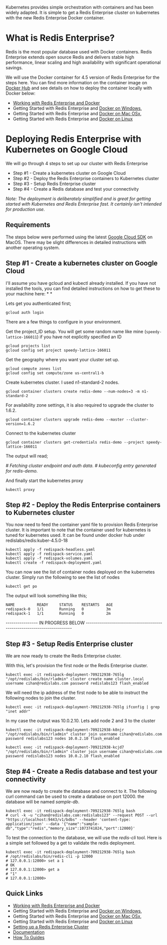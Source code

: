 Kubernetes provides simple orchestration with containers and has been widely adapted. It is simple to get a Redis Enterprise cluster on kubernetes with the new Redis Enterprise Docker container. 

# What is Redis Enterprise?
Redis is the most popular database used with Docker containers. Redis Enterprise extends open source Redis and delivers stable high performance, linear scaling and high availability with significant operational savings. 

We will use the Docker container for 4.5 version of Redis Enterprise for the steps here. You can find more information on the container image on [Docker Hub](https://hub.docker.com/r/redislabs/redis/) and see details on how to deploy the container locally with Docker below:
* [Working with Redis Enterprise and Docker](https://redislabs.com/redis-enterprise-documentation/installing-and-upgrading/docker/)
* Getting Started with Redis Enterprise and [Docker on Windows](https://redislabs.com/redis-enterprise-documentation/installing-and-upgrading/docker/windows/), 
* Getting Started with Redis Enterprise and [Docker on Mac OSx](https://redislabs.com/redis-enterprise-documentation/installing-and-upgrading/docker/macos/), 
* Getting Started with Redis Enterprise and [Docker on Linux](https://redislabs.com/redis-enterprise-documentation/installing-and-upgrading/docker/linux/)

# Deploying Redis Enterprise with Kubernetes on Google Cloud 
We will go through 4 steps to set up our cluster with Redis Enterprise
* Step #1 - Create a kubernetes cluster on Google Cloud
* Step #2 - Deploy the Redis Enterprise containers to Kubernetes cluster
* Step #3 - Setup Redis Enterprise cluster
* Step #4 - Create a Redis database and test your connectivity

_Note: The deployment is deliberately simplified and is great for getting started with Kubernetes and Redis Enterprise fast. It certainly isn't intended for production use._

## Requirements
The steps below were performed using the latest [Google Cloud SDK](https://cloud.google.com/sdk/) on MacOS. There may be slight differences in detailed instructions with another operating system.

## Step #1 - Create a kubernetes cluster on Google Cloud
I'll assume you have gcloud and kubectl already installed. If you have not installed the tools, you can find detailed instructions on how to get these to your machine here:
* 
* 

Lets get you authenticated first;
```
gcloud auth login 
```

There are a few things to configure in your environment. 

Get the project_ID setup. You will get some random name like mine (`speedy-lattice-166011`) if you have not explicitly specified an ID
```
gcloud projects list
gcloud config set project speedy-lattice-166011
```

Get the geography where you want your cluster set up.
```
gcloud compute zones list
gcloud config set compute/zone us-central1-b
```

Create kubernetes cluster. I used n1-standard-2 nodes.
```
gcloud container clusters create redis-demo --num-nodes=3 -m n1-standard-2
```
For availability zone settings, it is also required to upgrade the cluster to 1.6.2.
```
gcloud container clusters upgrade redis-demo --master --cluster-version=1.6.2
```


Connect to the kubernetes cluster
```
gcloud container clusters get-credentials redis-demo --project speedy-lattice-166011
```
The output will read; 

_# Fetching cluster endpoint and auth data._
_# kubeconfig entry generated for redis-demo._

And finally start the kubernetes proxy
```
kubectl proxy
```

## Step #2 - Deploy the Redis Enterprise containers to Kubernetes cluster
You now need to feed the container yaml file to provision Redis Enterprise cluster. It is important to note that the container used for kubernetes is tuned for kubernetes used. It can be found under docker hub under redislabs/redis:kuber-4.5.0-18
```
kubectl apply -f redispack-headless.yaml
kubectl apply -f redispack-service.yaml
kubectl apply -f redispack-volumes.yaml
kubectl create -f redispack-deployment.yaml
```

You can now see the list of container nodes deployed on the kubernetes cluster. Simply run the following to see the list of nodes
```
kubectl get po
```

The output will look something like this;
```
NAME          READY     STATUS    RESTARTS   AGE
redispack-0   1/1       Running   0          3m
redispack-1   1/1       Running   0          2m
```


---------------- IN PROGRESS BELOW -----------------------------------------------------------------------
## Step #3 - Setup Redis Enterprise cluster
We are now ready to create the Redis Enterprise cluster. 

With this, let's provision the first node or the Redis Enterprise cluster.
```
kubectl exec -it redispack-deployment-709212938-765lg "/opt/redislabs/bin/rladmin" cluster create name cluster.local username cihan@redislabs.com password redislabs123 flash_enabled
```

We will need the ip address of the first node to be able to instruct the following nodes to join the cluster.
```
kubectl exec -it redispack-deployment-709212938-765lg ifconfig | grep "inet addr"
```
In my case the output was 10.0.2.10.
Lets add node 2 and 3 to the cluster 
```
kubectl exec -it redispack-deployment-709212938-k8njr "/opt/redislabs/bin/rladmin" cluster join username cihan@redislabs.com password redislabs123 nodes 10.0.2.10 flash_enabled
```
```
kubectl exec -it redispack-deployment-709212938-kcjd7 "/opt/redislabs/bin/rladmin" cluster join username cihan@redislabs.com password redislabs123 nodes 10.0.2.10 flash_enabled
```

## Step #4 - Create a Redis database and test your connectivity
We are now ready to create the database and connect to it. The following curl command can be used to create a database on port 12000. the database will be named _sample-db_.
```
kubectl exec -it redispack-deployment-709212938-765lg bash
# curl -k -u "cihan@redislabs.com:redislabs123" --request POST --url "https://localhost:9443/v1/bdbs" --header 'content-type: application/json' --data '{"name":"sample-db","type":"redis","memory_size":1073741824,"port":12000}'
```

To test the connection to the database, we will use the _redis-cli_ tool. Here is a simple set followed by a get to validate the redis deployment.
```
kubectl exec -it redispack-deployment-709212938-765lg bash
# /opt/redislabs/bin/redis-cli -p 12000
# 127.0.0.1:12000> set a 1
# OK
# 127.0.0.1:12000> get a
# "1"
# 127.0.0.1:12000>
```

## Quick Links ##
* [Working with Redis Enterprise and Docker](https://redislabs.com/redis-enterprise-documentation/installing-and-upgrading/docker/)
* Getting Started with Redis Enterprise and [Docker on Windows](https://redislabs.com/redis-enterprise-documentation/installing-and-upgrading/docker/windows/), 
* Getting Started with Redis Enterprise and [Docker on Mac OSx](https://redislabs.com/redis-enterprise-documentation/installing-and-upgrading/docker/macos/), 
* Getting Started with Redis Enterprise and [Docker on Linux](https://redislabs.com/redis-enterprise-documentation/installing-and-upgrading/docker/linux/)
* [Setting up a Redis Enterprise Cluster](https://redislabs.com/redis-enterprise-documentation/initial-setup-creating-a-new-cluster/)
* [Documentation](https://redislabs.com/resources/redis-pack-documentation/)
* [How To Guides](https://redislabs.com/resources/how-to-redis-enterprise/)